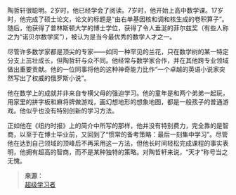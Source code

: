 陶哲轩很聪明。2岁时，他已经学会了阅读。7岁时，他开始上高中数学课。17岁时，他完成了硕士论文，论文的标题是“由右单基因核和调和核生成的卷积算子”。随后，他获得了普林斯顿大学的博士学位，获得了令人垂涎的菲尔兹奖（有些人称之为“诺贝尔数学奖”），被认为是当今最优秀的数学人才之一。

尽管许多数学家都是顶尖的专家——如同一种罕见的兰花，只在数学树的某一特定分支上茁壮成长，但陶哲轩与众不同。他经常与数学家合作，并在其他跨专业领域做出重要贡献。他的一位同事将他的这种神奇能力比作“一个卓越的英语小说家突然写出了权威的俄罗斯小说”。

他在数学上的成就并非来自专横父母的强迫学习。他的童年是和两个弟弟一起玩，用家里的拼字板和麻将牌做游戏，画幻想地形的想象地图，都是一般孩子的普通游戏。他似乎也没有特别创新的学习方法。

正如他在《纽约时报》上的简介中所写的那样，他并没有特别费力，完全靠的是智商，以至于在博士毕业前，又回到了“惯常的备考策略：最后一刻集中学习”。尽管他在达到自己领域的顶峰后不再采用这一方法，但他长时间轻松完成课程的事实表明，他拥有超高的智商，而不是某种独特的策略。对陶哲轩来说，“天才”称号当之无愧。

>**来源：**  
>[超级学习者](/读书/学习/超级学习者.md)

